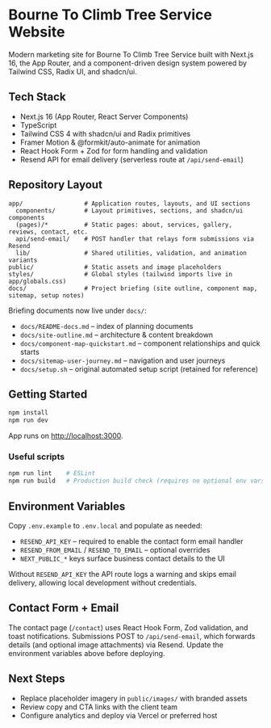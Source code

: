 # Bourne To Climb Tree Service Website

Modern marketing site for Bourne To Climb Tree Service built with Next.js 16, the App Router, and a component-driven design system powered by Tailwind CSS, Radix UI, and shadcn/ui.

## Tech Stack
- Next.js 16 (App Router, React Server Components)
- TypeScript
- Tailwind CSS 4 with shadcn/ui and Radix primitives
- Framer Motion & @formkit/auto-animate for animation
- React Hook Form + Zod for form handling and validation
- Resend API for email delivery (serverless route at `/api/send-email`)

## Repository Layout
```
app/                 # Application routes, layouts, and UI sections
  components/        # Layout primitives, sections, and shadcn/ui components
  (pages)/*          # Static pages: about, services, gallery, reviews, contact, etc.
  api/send-email/    # POST handler that relays form submissions via Resend
  lib/               # Shared utilities, validation, and animation variants
public/              # Static assets and image placeholders
styles/              # Global styles (tailwind imports live in app/globals.css)
docs/                # Project briefing (site outline, component map, sitemap, setup notes)
```

Briefing documents now live under `docs/`:
- `docs/README-docs.md` – index of planning documents
- `docs/site-outline.md` – architecture & content breakdown
- `docs/component-map-quickstart.md` – component relationships and quick starts
- `docs/sitemap-user-journey.md` – navigation and user journeys
- `docs/setup.sh` – original automated setup script (retained for reference)

## Getting Started
```bash
npm install
npm run dev
```
App runs on [http://localhost:3000](http://localhost:3000).

### Useful scripts
```bash
npm run lint    # ESLint
npm run build   # Production build check (requires no optional env vars)
```

## Environment Variables
Copy `.env.example` to `.env.local` and populate as needed:
- `RESEND_API_KEY` – required to enable the contact form email handler
- `RESEND_FROM_EMAIL` / `RESEND_TO_EMAIL` – optional overrides
- `NEXT_PUBLIC_*` keys surface business contact details to the UI

Without `RESEND_API_KEY` the API route logs a warning and skips email delivery, allowing local development without credentials.

## Contact Form + Email
The contact page (`/contact`) uses React Hook Form, Zod validation, and toast notifications. Submissions POST to `/api/send-email`, which forwards details (and optional image attachments) via Resend. Update the environment variables above before deploying.

## Next Steps
- Replace placeholder imagery in `public/images/` with branded assets
- Review copy and CTA links with the client team
- Configure analytics and deploy via Vercel or preferred host
